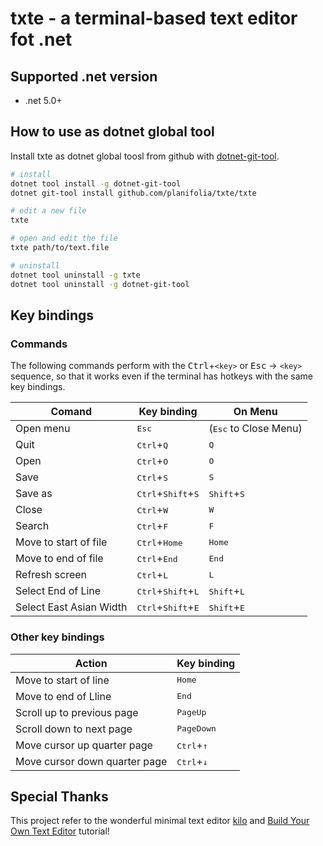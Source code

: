 # txte - a terminal-based text editor fot .net

## Supported .net version

* .net 5.0+

## How to use as dotnet global tool

Install txte as dotnet global toosl from github with [dotnet-git-tool](https://github.com/yaegaki/dotnet-git-tool).

```sh
# install
dotnet tool install -g dotnet-git-tool
dotnet git-tool install github.com/planifolia/txte/txte

# edit a new file
txte

# open and edit the file 
txte path/to/text.file

# uninstall
dotnet tool uninstall -g txte
dotnet tool uninstall -g dotnet-git-tool
```

## Key bindings

### Commands

The following commands perform with the <kbd>Ctrl</kbd>+`<key>` or <kbd>Esc</kbd> → `<key>` sequence, so that it works even if the terminal has hotkeys with the same key bindings.

| Comand | Key binding | On Menu |
|---|---|---|
| Open menu | <kbd>Esc</kbd> | (<kbd>Esc</kbd> to Close Menu) |
| Quit | <kbd>Ctrl</kbd>+<kbd>Q</kbd> | <kbd>Q</kbd> |
| Open | <kbd>Ctrl</kbd>+<kbd>O</kbd> | <kbd>O</kbd> |
| Save | <kbd>Ctrl</kbd>+<kbd>S </kbd>| <kbd>S</kbd> |
| Save as | <kbd>Ctrl</kbd>+<kbd>Shift</kbd>+<kbd>S | <kbd>Shift</kbd>+<kbd>S</kbd> |
| Close | <kbd>Ctrl</kbd>+<kbd>W</kbd> | <kbd>W</kbd> |
| Search | <kbd>Ctrl</kbd>+<kbd>F</kbd> | <kbd>F</kbd> |
| Move to start of file | <kbd>Ctrl</kbd>+<kbd>Home</kbd> | <kbd>Home</kbd> |
| Move to end of file | <kbd>Ctrl</kbd>+<kbd>End</kbd> | <kbd>End</kbd> |
| Refresh screen | <kbd>Ctrl</kbd>+<kbd>L</kbd> | <kbd>L</kbd> |
| Select End of Line | <kbd>Ctrl</kbd>+<kbd>Shift</kbd>+<kbd>L</kbd> | <kbd>Shift</kbd>+<kbd>L</kbd> |
| Select East Asian Width | <kbd>Ctrl</kbd>+<kbd>Shift</kbd>+<kbd>E</kbd> | <kbd>Shift</kbd>+<kbd>E</kbd> |

### Other key bindings

| Action | Key binding |
|---|---|
| Move to start of line | <kbd>Home</kbd> |
| Move to end of Lline | <kbd>End</kbd> |
| Scroll up to previous page | <kbd>PageUp</kbd> |
| Scroll down to next page | <kbd>PageDown</kbd> |
| Move cursor up quarter page | <kbd>Ctrl</kbd>+<kbd>↑</kbd> |
| Move cursor down quarter page | <kbd>Ctrl</kbd>+<kbd>↓</kbd> |

## Special Thanks

This project refer to the wonderful minimal text editor [kilo](https://github.com/antirez/kilo) and [Build Your Own Text Editor](https://viewsourcecode.org/snaptoken/kilo/) tutorial!

